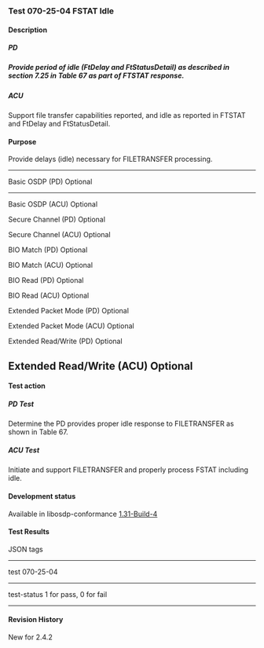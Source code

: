 ### Test 070-25-04 FSTAT Idle

#### Description

##### PD

##### Provide period of idle (FtDelay and FtStatusDetail) as described in section 7.25 in Table 67 as part of FTSTAT response.

##### ACU

Support file transfer capabilities reported, and idle as reported in
FTSTAT and FtDelay and FtStatusDetail.

#### Purpose

Provide delays (idle) necessary for FILETRANSFER processing.

  -----------------------------------------------------------------------
  Basic OSDP (PD)                     Optional
  ----------------------------------- -----------------------------------
  Basic OSDP (ACU)                    Optional

  Secure Channel (PD)                 Optional

  Secure Channel (ACU)                Optional

  BIO Match (PD)                      Optional

  BIO Match (ACU)                     Optional

  BIO Read (PD)                       Optional

  BIO Read (ACU)                      Optional

  Extended Packet Mode (PD)           Optional

  Extended Packet Mode (ACU)          Optional

  Extended Read/Write (PD)            Optional

  Extended Read/Write (ACU)           Optional
  -----------------------------------------------------------------------

#### Test action

##### PD Test

Determine the PD provides proper idle response to FILETRANSFER as shown
in Table 67.

##### ACU Test

Initiate and support FILETRANSFER and properly process FSTAT including
idle.

#### Development status

Available in libosdp-conformance
[1.31-Build-4](https://github.com/Security-Industry-Association/libosdp-conformance/releases/tag/1.31-4)

#### Test Results

JSON tags

  -----------------------------------------------------------------------
  test                                070-25-04
  ----------------------------------- -----------------------------------
  test-status                         1 for pass, 0 for fail

  -----------------------------------------------------------------------

#### Revision History

New for 2.4.2
